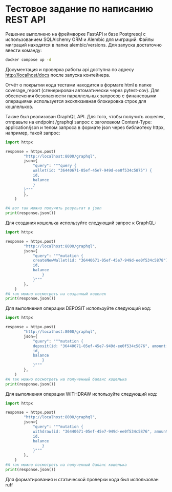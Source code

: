 # Тестовое задание по написанию REST API

Решение выполнено на фреймворке FastAPI и базе Postgresql
с использованием SQLAlchemy ORM и Alembic для миграций.
Файлы миграций находятся в папке alembic/versions.
Для запуска достаточно ввести команду:
```bash
docker compose up -d
```
Документация и проверка работы api доступна по адресу [http://localhost/docs](http://localhost/docs) после запуска контейнера.


Отчёт о покрытии кода тестами находится в формате html в папке coverage_report (сгенерирован автоматически через pytest-cov). 
Для обеспечения безопасности параллельных запросов с финансовыми операциями используется эксклюзивная 
блокировка строк для кошлельков.


Также был реализован GraphQL API. Для того, чтобы получить кошелек, отправьте на endpoint /graphql запрос с заголовком 
Content-Type: application/json и телом запроса в формате json через библиотеку httpx, например, такой запрос:
```python
import httpx

response = httpx.post(
        "http://localhost:8000/graphql",
        json={
            "query": """query {
            wallet(id: "36440671-05ef-45e7-949d-ee0f534c5875") {
            id,
            balance
            }
        }"""
        },
    )

#А вот так можно получить результат в json
print(response.json())
```
Для создания кошелька используйте следующий запрос к GraphQL:
```python
import httpx

response = httpx.post(
        "http://localhost:8000/graphql",
        json={
            "query": """mutation {
            createNewWallet(id: "36440671-05ef-45e7-949d-ee0f534c5878"){
            id,
            balance
                }
            }"""
        },
    )
#А так можно посмотреть на созданный кошелек
print(response.json())
```
Для выполнения операции DEPOSIT используйте следующий код:
```python
import httpx

response = httpx.post(
        "http://localhost:8000/graphql",
        json={
            "query": """mutation {
            deposit(id: "36440671-05ef-45e7-949d-ee0f534c5876", amount: 100){
            id,
            balance
                }
            }"""
        },
    )
#А так можно посмотреть на полученный баланс кошелька
print(response.json())
```
Для выполнения операции WITHDRAW используйте следующий код:
```python
import httpx

response = httpx.post(
        "http://localhost:8000/graphql",
        json={
            "query": """mutation {
            withdraw(id: "36440671-05ef-45e7-949d-ee0f534c5876", amount: 100){
            id,
            balance
                }
            }"""
        },
    )
#А так можно посмотреть на полученный баланс кошелька
print(response.json())
```
Для форматирования и статической проверки кода был использован ruff